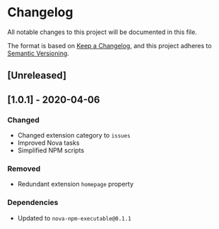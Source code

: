 # Changelog
All notable changes to this project will be documented in this file.

The format is based on [Keep a Changelog](https://keepachangelog.com/en/1.0.0/),
and this project adheres to [Semantic Versioning](https://semver.org/spec/v2.0.0.html).

## [Unreleased]

## [1.0.1] - 2020-04-06
### Changed
- Changed extension category to `issues`
- Improved Nova tasks
- Simplified NPM scripts

### Removed
- Redundant extension `homepage` property

### Dependencies
- Updated to `nova-npm-executable@0.1.1`
